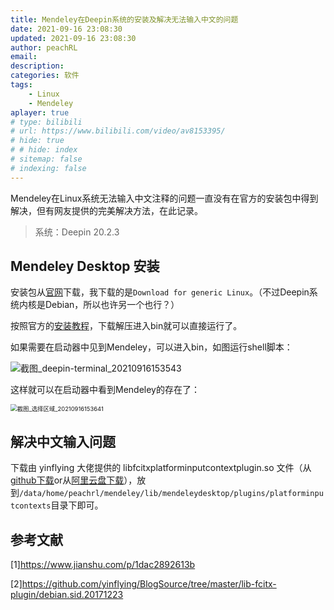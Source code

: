 ```yaml
---
title: Mendeley在Deepin系统的安装及解决无法输入中文的问题
date: 2021-09-16 23:08:30
updated: 2021-09-16 23:08:30
author: peachRL
email: 
description: 
categories: 软件
tags: 
	- Linux
	- Mendeley
aplayer: true
# type: bilibili
# url: https://www.bilibili.com/video/av8153395/
# hide: true
# # hide: index
# sitemap: false
# indexing: false
---
```


Mendeley在Linux系统无法输入中文注释的问题一直没有在官方的安装包中得到解决，但有网友提供的完美解决方法，在此记录。

<div class="success">

> 系统：Deepin 20.2.3

</div>

<!-- more -->

## Mendeley Desktop 安装

安装包从[官网](https://www.mendeley.com/download-desktop-new/)下载，我下载的是`Download for generic Linux`。（不过Deepin系统内核是Debian，所以也许另一个也行？）

按照官方的[安装教程](https://www.mendeley.com/guides/download-mendeley-desktop/linux/instructions)，下载解压进入bin就可以直接运行了。

如果需要在启动器中见到Mendeley，可以进入bin，如图运行shell脚本：

![截图_deepin-terminal_20210916153543](https://image.wanyijizi.com/20210916/截图_deepin-terminal_20210916153543.png)

这样就可以在启动器中看到Mendeley的存在了：

<img src="https://image.wanyijizi.com/20210916/截图_选择区域_20210916153641.png" alt="截图_选择区域_20210916153641" style="zoom:67%;" />

## 解决中文输入问题

下载由 yinflying 大佬提供的 libfcitxplatforminputcontextplugin.so 文件（从[github下载](https://github.com/yinflying/BlogSource/tree/master/lib-fcitx-plugin/debian.sid.20171223)or从[阿里云盘下载](https://www.aliyundrive.com/s/fjPTN5MSCYk)），放到`/data/home/peachrl/mendeley/lib/mendeleydesktop/plugins/platforminputcontexts`目录下即可。

## 参考文献

[1]https://www.jianshu.com/p/1dac2892613b

[2]https://github.com/yinflying/BlogSource/tree/master/lib-fcitx-plugin/debian.sid.20171223

